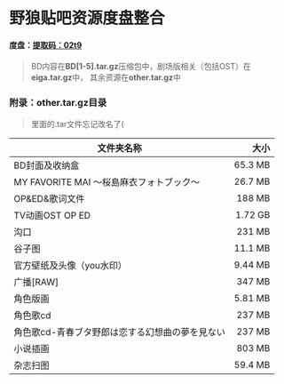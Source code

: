 # 野狼贴吧资源度盘整合


#### 度盘：<a href="http://write.blog.csdn.net/postlist" target="_blank">提取码：02t9</a>



>BD内容在**BD[1-5].tar.gz**压缩包中，剧场版相关（包括OST）在**eiga.tar.gz**中，
其余资源在**other.tar.gz**中





### 附录：other.tar.gz目录
>里面的.tar文件忘记改名了(

|文件夹名称	| 大小	|
|-----------|------:|
|BD封面及收纳盒|65.3 MB|
|MY FAVORITE MAI ～桜島麻衣フォトブック～|26.7 MB|
|OP&ED&歌词文件|188 MB|
|TV动画OST OP ED|1.72 GB|
|沟口|231 MB|
|谷子图|11.1 MB|
|官方壁纸及头像（you水印）|9.44 MB|
|广播[RAW]|347 MB|
|角色版画|5.81 MB|
|角色歌cd|237 MB|
|角色歌cd-青春ブタ野郎は恋する幻想曲の夢を見ない|237 MB|
|小说插画|803 MB|
|杂志扫图|59.4 MB|

